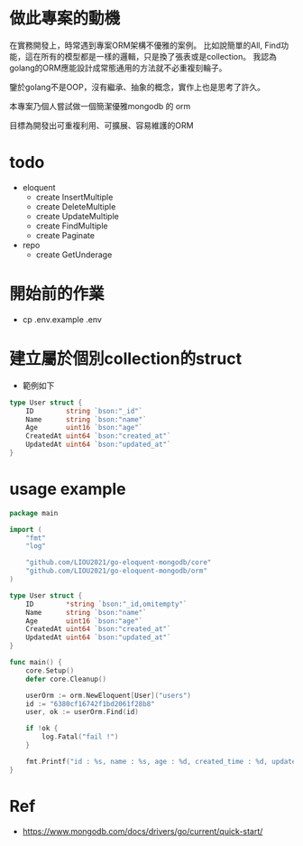 # 做此專案的動機
在實務開發上，時常遇到專案ORM架構不優雅的案例。
比如說簡單的All, Find功能，這在所有的模型都是一樣的邏輯，只是換了張表或是collection。
我認為golang的ORM應能設計成常態通用的方法就不必重複刻輪子。

鑒於golang不是OOP，沒有繼承、抽象的概念，實作上也是思考了許久。

本專案乃個人嘗試做一個簡潔優雅mongodb 的 orm

目標為開發出可重複利用、可擴展、容易維護的ORM
# todo
- eloquent
    - create InsertMultiple
    - create DeleteMultiple
    - create UpdateMultiple
    - create FindMultiple
    - create Paginate
- repo
    - create GetUnderage
# 開始前的作業
- cp .env.example .env
# 建立屬於個別collection的struct
- 範例如下
```go
type User struct {
	ID        string `bson:"_id"`
	Name      string `bson:"name"`
	Age       uint16 `bson:"age"`
	CreatedAt uint64 `bson:"created_at"`
	UpdatedAt uint64 `bson:"updated_at"`
}
```

# usage example
```go
package main

import (
	"fmt"
	"log"

	"github.com/LIOU2021/go-eloquent-mongodb/core"
	"github.com/LIOU2021/go-eloquent-mongodb/orm"
)

type User struct {
	ID        *string `bson:"_id,omitempty"`
	Name      string `bson:"name"`
	Age       uint16 `bson:"age"`
	CreatedAt uint64 `bson:"created_at"`
	UpdatedAt uint64 `bson:"updated_at"`
}

func main() {
	core.Setup()
	defer core.Cleanup()

	userOrm := orm.NewEloquent[User]("users")
	id := "6380cf16742f1bd2061f28b8"
	user, ok := userOrm.Find(id)

	if !ok {
		log.Fatal("fail !")
	}

	fmt.Printf("id : %s, name : %s, age : %d, created_time : %d, updated_time : %d\n", *user.ID, user.Name, user.Age, user.CreatedAt, user.UpdatedAt)
}

```

# Ref
- https://www.mongodb.com/docs/drivers/go/current/quick-start/